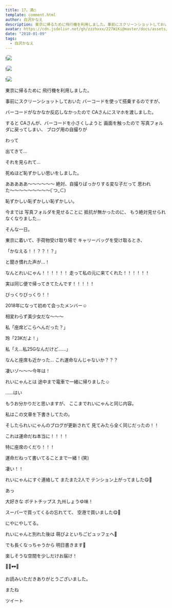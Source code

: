```yaml
---
title: 17。満◯
template: comment.html
author: 白沢かなえ
description: 東京に帰るために飛行機を利用しました。事前にスクリーンショットしておいたバーコードを使って搭乗するのですが、バーコードがなかなか反応しなかったのでCAさんにスマホを渡しま...
avatar: https://cdn.jsdelivr.net/gh/zzzhxxx/227WiKi@master/docs/assets/photo/avatar/kanae.jpg
date: "2018-01-09"
tags:
  - 白沢かなえ
---
```


!![](https://cdn.jsdelivr.net/gh/227WiKi/227WiKi-image@master/blog-image/kanae-2018-01-09_1.jpg)

!![](https://cdn.jsdelivr.net/gh/227WiKi/227WiKi-image@master/blog-image/kanae-2018-01-09_2.jpg)

!![](https://cdn.jsdelivr.net/gh/227WiKi/227WiKi-image@master/blog-image/kanae-2018-01-09_3.jpg)








東京に帰るために
飛行機を利用しました。


事前にスクリーンショットしておいた
バーコードを使って搭乗するのですが、

バーコードがなかなか反応しなかったので
CAさんにスマホを渡しました。

すると
CAさんが、バーコードを小さくしようと
画面を触ったので
写真フォルダに戻ってしまい、
ブログ用の自撮りが



わって



出てきて…




それを見られて…

死ぬほど恥ずかしい思いをしました。






あああああ〜〜〜〜〜〜
絶対、自撮りばっかりする変な子だって
思われた〜〜〜〜〜〜〜〜〜(´つ_⊂)

恥ずかしい恥ずかしい恥ずかしい。





今までは
写真フォルダを見せることに
抵抗が無かったのに、
もう絶対見せられなくなりました…


そんな一日。









東京に着いて、手荷物受け取り場で
キャリーバッグを受け取るとき、


「かなえる！！？？！？」


と聞き慣れた声が…！





なんとれいにゃん！！！！！！
走って私の元に来てくれた！！！！！！


実は同じ便で帰ってきてたんです！！！！！



びっくりびっくり！！








2018年になって初めて会ったメンバー☺️

相変わらず美少女だな〜〜〜








私「座席どこらへんだった？」

玲「23Kだよ！」

私「え…私25Gなんだけど……」



なんと座席も近かった…
これ運命なんじゃないか？？？

凄いゾ〜〜〜今年は！





れいにゃんとは
途中まで電車で一緒に帰りました☺️












……はい

もうお分かりだと思いますが、
ここまでれいにゃんと同じ内容。



私はこの文章を下書きしてたの。

そしたられいにゃんのブログが更新されて
見てみたら全く同じだったの！！

これは運命だね本当に！！！！



特に座席のくだり！！！

運命だねって書いてることまで一緒！(笑)

凄い！！


れいにゃんにすぐ連絡して
またまた2人で
テンション上がってました😋🎈







あっ






大好きな
ポテトチップス 九州しょうゆ味！

スーパーで買ってくるの忘れてて、
空港で買いました😋🌷

にやにやしてる。











れいにゃんと別れた後は
萌ぴよといちごビュッフェへ🍓

でも長くなっちゃうから
明日書きます🌷


楽しそうな空間を少しだけお届け！





🐰🐭🕶🍓








お読みいただきありがとうございました。

またね


ツイート



